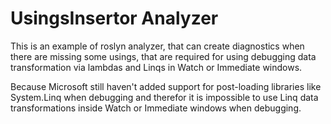 # UsingsInsertor Analyzer
This is an example of roslyn analyzer, 
that can create diagnostics when there are missing some usings,
that are required for using debugging data transformation via lambdas and Linqs in Watch or Immediate windows.

Because Microsoft still haven't added support for post-loading libraries like System.Linq when debugging and therefor
it is impossible to use Linq data transformations inside Watch or Immediate windows when debugging.
